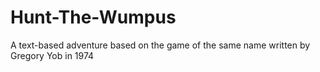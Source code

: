 # Hunt-The-Wumpus
A text-based adventure based on the game of the same name written by Gregory Yob in 1974
